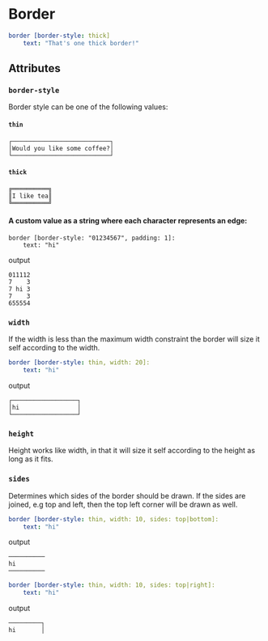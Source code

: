 # Border

```yaml
border [border-style: thick]
    text: "That's one thick border!"
```

## Attributes

### `border-style`

Border style can be one of the following values:

#### `thin`
```
┌───────────────────────────┐
│Would you like some coffee?│
└───────────────────────────┘
```

#### `thick`
```
╔══════════╗
║I like tea║
╚══════════╝
```

#### A custom value as a string where each character represents an edge: 
```
border [border-style: "01234567", padding: 1]:
    text: "hi"
```
output
```
011112
7    3
7 hi 3
7    3
655554
```
### `width`
If the width is less than the maximum width constraint the border
will size it self according to the width.

```yaml
border [border-style: thin, width: 20]:
    text: "hi"
```
output
```
┌──────────────────┐
│hi                │
└──────────────────┘
```

### `height`

Height works like width, in that it will size it self according to the height as
long as it fits.

### `sides`

Determines which sides of the border should be drawn.
If the sides are joined, e.g top and left, then the top left corner will be
drawn as well.

```yaml
border [border-style: thin, width: 10, sides: top|bottom]:
    text: "hi"
```
output
```
──────────
hi
──────────
```

```yaml
border [border-style: thin, width: 10, sides: top|right]:
    text: "hi"
```
output
```
─────────┐
hi       │
```
